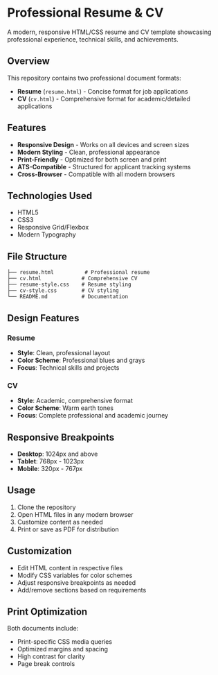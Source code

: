 # Professional Resume & CV

A modern, responsive HTML/CSS resume and CV template showcasing professional experience, technical skills, and achievements.

## Overview

This repository contains two professional document formats:
- **Resume** (`resume.html`) - Concise format for job applications
- **CV** (`cv.html`) - Comprehensive format for academic/detailed applications

## Features

- **Responsive Design** - Works on all devices and screen sizes
- **Modern Styling** - Clean, professional appearance
- **Print-Friendly** - Optimized for both screen and print
- **ATS-Compatible** - Structured for applicant tracking systems
- **Cross-Browser** - Compatible with all modern browsers

## Technologies Used

- HTML5
- CSS3
- Responsive Grid/Flexbox
- Modern Typography

## File Structure

```
├── resume.html          # Professional resume
├── cv.html             # Comprehensive CV
├── resume-style.css    # Resume styling
├── cv-style.css        # CV styling
└── README.md           # Documentation
```

## Design Features

### Resume
- **Style**: Clean, professional layout
- **Color Scheme**: Professional blues and grays
- **Focus**: Technical skills and projects

### CV
- **Style**: Academic, comprehensive format
- **Color Scheme**: Warm earth tones
- **Focus**: Complete professional and academic journey

## Responsive Breakpoints

- **Desktop**: 1024px and above
- **Tablet**: 768px - 1023px
- **Mobile**: 320px - 767px

## Usage

1. Clone the repository
2. Open HTML files in any modern browser
3. Customize content as needed
4. Print or save as PDF for distribution

## Customization

- Edit HTML content in respective files
- Modify CSS variables for color schemes
- Adjust responsive breakpoints as needed
- Add/remove sections based on requirements

## Print Optimization

Both documents include:
- Print-specific CSS media queries
- Optimized margins and spacing
- High contrast for clarity
- Page break controls
